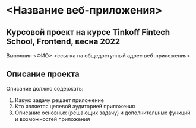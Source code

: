 # <Название веб-приложения>

## Курсовой проект на курсе Tinkoff Fintech School, Frontend, весна 2022
Выполнил <ФИО>
<ссылка на общедоступный адрес веб-приложения>

## Описание проекта
Описание должно содержать:
1. Какую задачу решает приложение
2. Кто является целевой аудиторией приложения 
3. Описание основных (решающих задачу) и дополнительных функций и возможностей приложения

